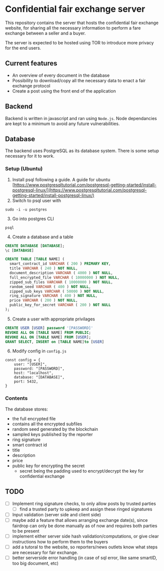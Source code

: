 # Confidential fair exchange server 
This repository contains the server that hosts the confidential fair exchange website, for sharing all the necessary information to perform a fare exchange between a seller and a buyer.

The server is expected to be hosted using TOR to introduce more privacy for the end users.

## Current features 
- An overview of every document in the database 
- Possibility to download/copy all the necessary data to enact a fair exchange protocol
- Create a post using the front end of the application 

## Backend
Backend is written in javascript and ran using `Node.js`. Node dependancies are kept to a minimum to avoid any future vulnerabilities.

## Database
The backend uses PostgreSQL as its database system. There is some setup necessary for it to work.

### Setup (Ubuntu)
1. Install psql following a guide. A guide for ubuntu [https://www.postgresqltutorial.com/postgresql-getting-started/install-postgresql-linux/](https://www.postgresqltutorial.com/postgresql-getting-started/install-postgresql-linux/)
2. Switch to psql user with 
```
sudo -i -u postgres 
```
3. Go into postgres CLI
```
psql
```
4. Create a database and a table
```SQL
CREATE DATABASE [DATABASE];
\c [DATABASE]
```

```SQL
CREATE TABLE [TABLE NAME] (
  smart_contract_id VARCHAR ( 200 ) PRIMARY KEY,
  title VARCHAR ( 240 ) NOT NULL,
  document_description VARCHAR ( 4000 ) NOT NULL,
  full_encrypted_file VARCHAR ( 10000000 ) NOT NULL,
  zipped_sub_files VARCHAR ( 10000000 ) NOT NULL,
  random_seed VARCHAR ( 400 ) NOT NULL,
  zipped_sub_keys VARCHAR ( 50000 ) NOT NULL,
  ring_signature VARCHAR ( 400 ) NOT NULL,
  price VARCHAR ( 200 ) NOT NULL,
  public_key_for_secret VARCHAR ( 200 ) NOT NULL
);
```

5. Create a user with appropriate privilages
```SQL
CREATE USER [USER] password '[PASSWORD]'
REVOKE ALL ON [TABLE NAME] FROM PUBLIC;
REVOKE ALL ON [TABLE NAME] FROM [USER];
GRANT SELECT, INSERT on [TABLE NAME]to [USER]
```

6. Modify config in `config.js`
```JS
const config = {
    user: "[USER]",
    password: "[PASSWORD]",
    host: "localhost",
    database: "[DATABASE]",
    port: 5432,
}
```


### Contents 
The database stores:
- the full encrypted file 
- contains all the encrypted subfiles
- random seed generated by the blockchain
- sampled keys published by the reporter
- ring signature 
- smart contract id 
- title
- description
- price 
- public key for encrypting the secret
  - secret being the padding used to encrypt/decrypt the key for confidential exchange



## TODO
- [ ] Implement ring signature checks, to only allow posts by trusted parties
  - [ ] find a trusted party to upkeep and assign these ringed signatures 
- [ ] Input validation (server side and client side)
- [ ] maybe add a feature that allows arranging exchange date(s), since fairdrop can only be done manually as of now and requires both parties to be present
- [ ] implement either server side hash validation/computations, or give clear instructions how to perform them to the buyers
- [ ] add a tutoral to the website, so reporters/news outlets know what steps are necessary for fair exchange.
- [ ] better serverside error handling (in case of sql error, like same smartID, too big document, etc)
